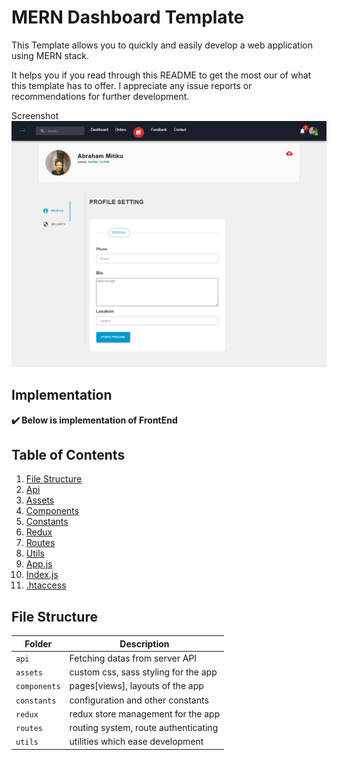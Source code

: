 # MERN Dashboard Template

This Template allows you to quickly and easily develop a web application using MERN stack.

It helps you if you read through this README to get the most our of what this template has to offer. I appreciate any issue reports or recommendations for further development. 

Screenshot
![Sample Images](https://github.com/abriilo/MERN-Dashboard-Template/blob/main/repo-images/p_1.png?raw=true)

## Implementation
**:heavy_check_mark: Below is implementation of FrontEnd**

## Table of Contents
1. [File Structure](#file-structure)
2. [Api](#api)
3. [Assets](#assets)
4. [Components](#components)
5. [Constants](#constants)
6. [Redux](#redux)
7. [Routes](#routes)
8. [Utils](#utils)
9. [App.js](#app.js)
10. [Index.js](#index.js)
11. [.htaccess](#htaccess)

## File Structure <a  id="file-structure"></a>
| Folder | Description |
| --- | --- |
| `api` | Fetching datas from server API  |
| `assets` | custom css, sass styling for the app |
| `components` | pages[views], layouts of the app |
| `constants` | configuration and other constants |
| `redux` | redux store management for the app |
| `routes` | routing system, route authenticating |
| `utils` | utilities which ease development |
